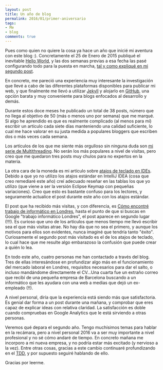 ```yaml
---
layout: post
title: Un año de blog
permalink: 2016/01/primer-aniversario
tags:
- Me
- blog
comments: true
---
```


Pues como quien no quiere la cosa ya hace un año que inicié mi aventura con este blog :). Concretamente el 25 de Enero de 2015 publiqué el inevitable [Hello World](/2015/01/hello-world), y las dos semanas previas a esa fecha las pasé configurando todo para la puesta en marcha, [tal y como expliqué en mi segundo post](/2015/01/como-hice-el-blog).

En concreto, me pareció una experiencia muy interesante la investigación que llevé a cabo de las diferentes plataformas disponibles para publicar mi web, y que finalmente me llevó a utilizar [Jekyll](https://jekyllrb.com/) y alojarlo en [GitHub](https://github.com/), una opción barata y muy conveniente para blogs enfocados al desarrollo y demás.

<!--break-->

Durante estos doce meses he publicado un total de 38 posts, número que no llega al objetivo de 50 (más o menos uno por semana) que me marqué. Si algo he aprendido es que es realmente complicado (al menos para mí) escribir un artículo cada siete días manteniendo una calidad suficiente, lo cual me hace valorar en su justa medida a populares bloggers que escriben dos o más veces cada semana.

Los artículos de los que me siente más orgulloso sin ninguna duda son [mi serie de Multithreading](/2015/05/multithreading-1). No serán los más populares a nivel de visitas, pero creo que me quedaron tres posts muy chulos para no expertos en la materia.

La otra cara de la moneda es mi artículo sobre [atajos de teclado en IDEs](/2015/02/atajos-teclado-ide). Debido a que yo no utilizo los atajos estándar en IntelliJ IDEA (cosa que creo remediaré este año) creí adecuado reseñar en las tablas los que yo utilizo (que viene a ser la versión Eclipse Keymap con pequeñas variaciones). Creo que esto es bastante confuso para los lectores, y seguramente actualice el post durante este año con los atajos estándar.

El post que ha recibido más visitas, y con diferencia, es [Cómo encontré trabajo de informático en Londres](/2015/04/trabajo-londres), hasta el punto de que si buscas en Google "trabajo informático Londres", el post aparece en segundo lugar (!!!). Es curioso que uno de los artículos que menos tiempo me llevó escribir sea el que más visitas atrae. No hay día que no sea el primero, y aunque los motivos para ellos son evidentes, nunca imaginé que tendría tanto "éxito". Curiosamente el segundo post más visitado es el de los atajos de teclado, lo cual hace que me resulte algo embarazoso la confusión que puede crear a quién lo lea.

En todo este año, cuatro personas me han contactado a través del blog. Tres de ellas interesándose en profundizar algo más en el funcionamiento del mercado laboral en Londres, requisitos necesarios para dar el salto, o incluso mandándome directamente el CV...Una cuarta fue un extraño correo que recibí de una pequeña empresa de Barcelona buscando a un informático que les ayudara con una web a medias que dejó un ex-empleado (!!).

A nivel personal, diría que la experiencia está siendo más que satisfactoria. Es genial dar forma a un post durante una mañana, y comprobar que eres capaz de explicar ideas con relativa claridad. La satisfacción es doble cuando compruebas en Google Analytics que le está sirviendo a otras personas.

Veremos qué depara el segundo año. Tengo muchísimos temas para hablar en la recámara, pero a nivel personal 2016 va a ser muy importante a nivel profesional y no sé cómo andaré de tiempo. En concreto mañana me incorporo a mi nueva empresa, y no podría estar más excitado (y nervioso a la vez). Entre otras cosas, gracias a este cambio continuaré profundizando en el [TDD](/2015/08/primera-experiencia-tdd), y por supuesto seguiré hablando de ello.

Gracias por leerme.
